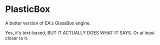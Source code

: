 PlasticBox
==========

A better version of EA's GlassBox engine.

Yes, it's text-based, BUT IT ACTUALLY DOES WHAT IT SAYS. Or at least closer to it.
